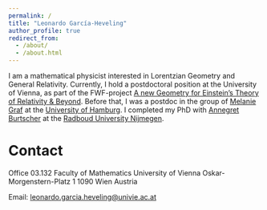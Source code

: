```yaml
---
permalink: /
title: "Leonardo García-Heveling"
author_profile: true
redirect_from: 
  - /about/
  - /about.html
---
```


I am a mathematical physicist interested in Lorentzian Geometry and General Relativity. Currently, I hold a postdoctoral position at the University of Vienna, as part of the FWF-project [A new Geometry for Einstein’s Theory of Relativity & Beyond](https://ef-geometry.univie.ac.at/). Before that, I was a postdoc in the group of [Melanie Graf](https://grafmelanie.wordpress.com/) at the [University of Hamburg](https://www.math.uni-hamburg.de/spag/ad/index.html). I completed my PhD with [Annegret Burtscher](https://www.math.ru.nl/~burtscher/) at the [Radboud University Nijmegen](https://www.ru.nl/en/departments/institute-for-mathematics-astrophysics-and-particle-physics/mathematics).

Contact
=
Office 03.132
Faculty of Mathematics
University of Vienna
Oskar-Morgenstern-Platz 1
1090 Wien
Austria

Email: [leonardo.garcia.heveling@univie.ac.at](mailto:leonardo.garcia.heveling@univie.ac.at)
